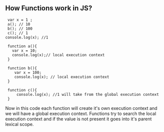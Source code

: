 ## How Functions work in JS? 
```JS
 var x = 1 ; 
 a(); // 10
 b(); // 100
 c(); // 1
console.log(x); //1

 function a(){
   var x = 10;
   console.log(x);// local execution context
 }

 function b(){
    var x = 100; 
    console.log(x); // local execution context
 }

 function c(){
     console.log(x); //1 will take from the global execution context
 }
```

Now in this code each function will create it's own execution context and we will have a global execution context. Functions try to search the local execution context and if the value is not present it goes into it's parent lexical scope. 
